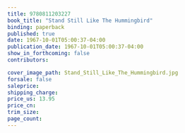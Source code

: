```yaml
---
title: 9780811203227
book_title: "Stand Still Like The Hummingbird"
binding: paperback
published: true
date: 1967-10-01T05:00:37-04:00
publication_date: 1967-10-01T05:00:37-04:00
show_in_forthcoming: false
contributors:

cover_image_path: Stand_Still_Like_The_Hummingbird.jpg
forsale: false
saleprice:
shipping_charge:
price_us: 13.95
price_cn:
trim_size:
page_count:
---
```


